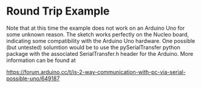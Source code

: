 # Round Trip Example

Note that at this time the example does not work on an Arduino Uno for some unknown reason.  The sketch works perfectly on the Nucleo board, indicating some compatibility with the Arduino Uno hardware.  One possible (but untested) solumtion would be to use the pySerialTransfer python package with the associated SerialTransfer.h header for the Arduino.  More information can be found at

https://forum.arduino.cc/t/is-2-way-communication-with-pc-via-serial-possible-uno/649187